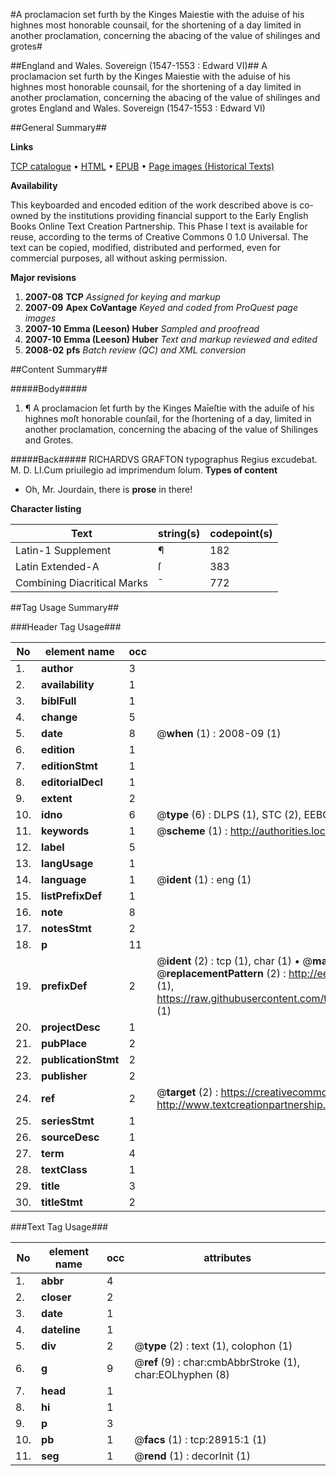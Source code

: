 #A proclamacion set furth by the Kinges Maiestie with the aduise of his highnes most honorable counsail, for the shortening of a day limited  in another proclamation, concerning the abacing of the value of shilinges and grotes#

##England and Wales. Sovereign (1547-1553 : Edward VI)##
A proclamacion set furth by the Kinges Maiestie with the aduise of his highnes most honorable counsail, for the shortening of a day limited  in another proclamation, concerning the abacing of the value of shilinges and grotes
England and Wales. Sovereign (1547-1553 : Edward VI)

##General Summary##

**Links**

[TCP catalogue](http://www.ota.ox.ac.uk/tcp/)  • 
[HTML](http://tei.it.ox.ac.uk/tcp/Texts-HTML/free/A21/A21531.html)  • 
[EPUB](http://tei.it.ox.ac.uk/tcp/Texts-EPUB/free/A21/A21531.epub) • 
[Page images (Historical Texts)](https://data.historicaltexts.jisc.ac.uk/view?pubId=eebo-33151087e&pageId=eebo-33151087e-28915-1)

**Availability**

This keyboarded and encoded edition of the
	       work described above is co-owned by the institutions
	       providing financial support to the Early English Books
	       Online Text Creation Partnership. This Phase I text is
	       available for reuse, according to the terms of Creative
	       Commons 0 1.0 Universal. The text can be copied,
	       modified, distributed and performed, even for
	       commercial purposes, all without asking permission.

**Major revisions**

1. __2007-08__ __TCP__ *Assigned for keying and markup*
1. __2007-09__ __Apex CoVantage__ *Keyed and coded from ProQuest page images*
1. __2007-10__ __Emma (Leeson) Huber__ *Sampled and proofread*
1. __2007-10__ __Emma (Leeson) Huber__ *Text and markup reviewed and edited*
1. __2008-02__ __pfs__ *Batch review (QC) and XML conversion*

##Content Summary##

#####Body#####

1. ¶ A proclamacion ſet furth by the Kinges Maīeſtie with the aduiſe of his highnes moſt honorable counſail, for the ſhortening of a day, limited in another proclamation, concerning the abacing of the value of Shilinges and Grotes.

#####Back#####
RICHARDVS GRAFTON typographus Regius excudebat. M. D. LI.Cum priuilegio ad imprimendum ſolum.
**Types of content**

  * Oh, Mr. Jourdain, there is **prose** in there!

**Character listing**


|Text|string(s)|codepoint(s)|
|---|---|---|
|Latin-1 Supplement|¶|182|
|Latin Extended-A|ſ|383|
|Combining             Diacritical Marks|̄|772|

##Tag Usage Summary##

###Header Tag Usage###

|No|element name|occ|attributes|
|---|---|---|---|
|1.|__author__|3||
|2.|__availability__|1||
|3.|__biblFull__|1||
|4.|__change__|5||
|5.|__date__|8| @__when__ (1) : 2008-09 (1)|
|6.|__edition__|1||
|7.|__editionStmt__|1||
|8.|__editorialDecl__|1||
|9.|__extent__|2||
|10.|__idno__|6| @__type__ (6) : DLPS (1), STC (2), EEBO-CITATION (1), OCLC (1), VID (1)|
|11.|__keywords__|1| @__scheme__ (1) : http://authorities.loc.gov/ (1)|
|12.|__label__|5||
|13.|__langUsage__|1||
|14.|__language__|1| @__ident__ (1) : eng (1)|
|15.|__listPrefixDef__|1||
|16.|__note__|8||
|17.|__notesStmt__|2||
|18.|__p__|11||
|19.|__prefixDef__|2| @__ident__ (2) : tcp (1), char (1)  •  @__matchPattern__ (2) : ([0-9\-]+):([0-9IVX]+) (1), (.+) (1)  •  @__replacementPattern__ (2) : http://eebo.chadwyck.com/downloadtiff?vid=$1&page=$2 (1), https://raw.githubusercontent.com/textcreationpartnership/Texts/master/tcpchars.xml#$1 (1)|
|20.|__projectDesc__|1||
|21.|__pubPlace__|2||
|22.|__publicationStmt__|2||
|23.|__publisher__|2||
|24.|__ref__|2| @__target__ (2) : https://creativecommons.org/publicdomain/zero/1.0/ (1), http://www.textcreationpartnership.org/docs/. (1)|
|25.|__seriesStmt__|1||
|26.|__sourceDesc__|1||
|27.|__term__|4||
|28.|__textClass__|1||
|29.|__title__|3||
|30.|__titleStmt__|2||


###Text Tag Usage###

|No|element name|occ|attributes|
|---|---|---|---|
|1.|__abbr__|4||
|2.|__closer__|2||
|3.|__date__|1||
|4.|__dateline__|1||
|5.|__div__|2| @__type__ (2) : text (1), colophon (1)|
|6.|__g__|9| @__ref__ (9) : char:cmbAbbrStroke (1), char:EOLhyphen (8)|
|7.|__head__|1||
|8.|__hi__|1||
|9.|__p__|3||
|10.|__pb__|1| @__facs__ (1) : tcp:28915:1 (1)|
|11.|__seg__|1| @__rend__ (1) : decorInit (1)|
